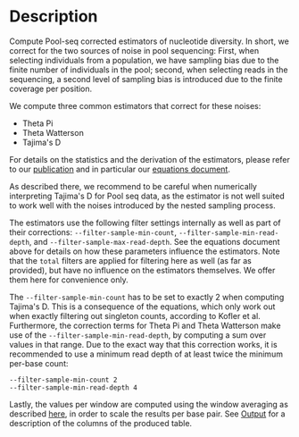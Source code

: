 # Description

Compute Pool-seq corrected estimators of nucleotide diversity. In short, we correct for the two sources of noise in pool sequencing: First, when selecting individuals from a population, we have sampling bias due to the finite number of individuals in the pool; second, when selecting reads in the sequencing, a second level of sampling bias is introduced due to the finite coverage per position.

We compute three common estimators that correct for these noises:

  * Theta Pi
  * Theta Watterson
  * Tajima's D

For details on the statistics and the derivation of the estimators, please refer to our [publication](https://arxiv.org/abs/2306.11622) and in particular our [equations document](https://github.com/lczech/pool-seq-pop-gen-stats).

As described there, we recommend to be careful when numerically interpreting Tajima's D for Pool seq data, as the estimator is not well suited to work well with the noises introduced by the nested sampling process.

The estimators use the following filter settings internally as well as part of their corrections: `--filter-sample-min-count`, `--filter-sample-min-read-depth`, and `--filter-sample-max-read-depth`. See the equations document above for details on how these parameters influence the estimators. Note that the `total` filters are applied for filtering here as well (as far as provided), but have no influence on the estimators themselves. We offer them here for convenience only.

The `--filter-sample-min-count` has to be set to exactly 2 when computing Tajima's D. This is a consequence of the equations, which only work out when exactly filtering out singleton counts, according to Kofler et al. Furthermore, the correction terms for Theta Pi and Theta Watterson make use of the `--filter-sample-min-read-depth`, by computing a sum over values in that range. Due to the exact way that this correction works, it is recommended to use a minimum read depth of at least twice the minimum per-base count:

    --filter-sample-min-count 2
    --filter-sample-min-read-depth 4

Lastly, the values per window are computed using the window averaging as described [here](../wiki/Windowing#window-averaging-policy), in order to scale the results per base pair. See [Output](../wiki/Output) for a description of the columns of the produced table.

